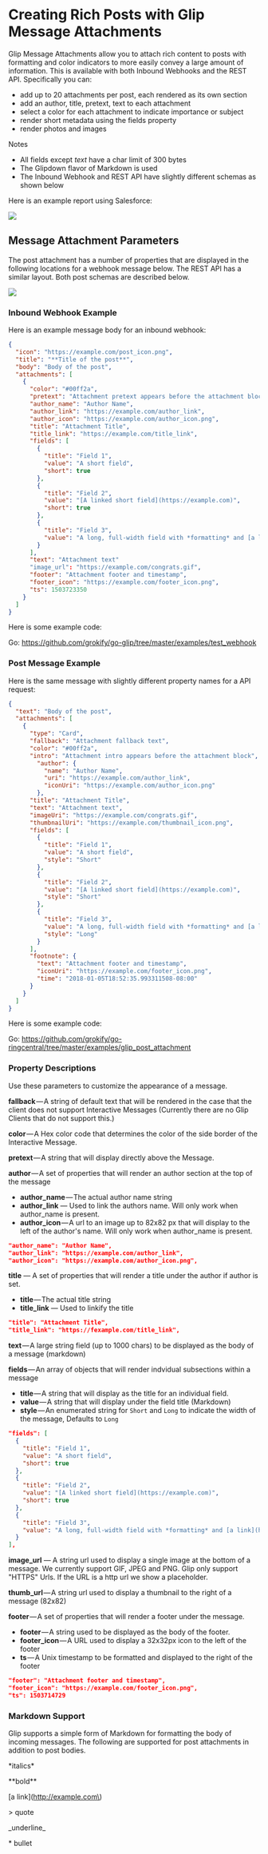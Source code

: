 # Creating Rich Posts with Glip Message Attachments

Glip Message Attachments allow you to attach rich content to posts with formatting and color indicators to more easily convey a large amount of information. This is available with both Inbound Webhooks and the REST API. Specifically you can:

* add up to 20 attachments per post, each rendered as its own section
* add an author, title, pretext, text to each attachment
* select a color for each attachment to indicate importance or subject
* render short metadata using the fields property
* render photos and images

Notes

* All fields except *text* have a char limit of 300 bytes
* The Glipdown flavor of Markdown is used
* The Inbound Webhook and REST API have slightly different schemas as shown below

Here is an example report using Salesforce:

<img src="../../img/glip_post_attachment_salesforce.png" class="img-fluid">

## Message Attachment Parameters

The post attachment has a number of properties that are displayed in the following locations for a webhook message below. The REST API has a similar layout. Both post schemas are described below.

<img src="../../img/glip_post_attachment_demo.png" class="img-fluid">

### Inbound Webhook Example

Here is an example message body for an inbound webhook:

```json
{
  "icon": "https://example.com/post_icon.png",
  "title": "**Title of the post**",
  "body": "Body of the post",
  "attachments": [
    {
      "color": "#00ff2a",
      "pretext": "Attachment pretext appears before the attachment block",
      "author_name": "Author Name",
      "author_link": "https://example.com/author_link",
      "author_icon": "https://example.com/author_icon.png",
      "title": "Attachment Title",
      "title_link": "https://example.com/title_link",
      "fields": [
        {
          "title": "Field 1",
          "value": "A short field",
          "short": true
        },
        {
          "title": "Field 2",
          "value": "[A linked short field](https://example.com)",
          "short": true
        },
        {
          "title": "Field 3",
          "value": "A long, full-width field with *formatting* and [a link](https://example.com)"
        }
      ],
      "text": "Attachment text"
      "image_url": "https://example.com/congrats.gif",
      "footer": "Attachment footer and timestamp",
      "footer_icon": "https://example.com/footer_icon.png",
      "ts": 1503723350
    }
  ]
}
```

Here is some example code:

Go: https://github.com/grokify/go-glip/tree/master/examples/test_webhook

### Post Message Example

Here is the same message with slightly different property names for a API request:

```json
{
  "text": "Body of the post",
  "attachments": [
    {
      "type": "Card",
      "fallback": "Attachment fallback text",
      "color": "#00ff2a",
      "intro": "Attachment intro appears before the attachment block",
        "author": {
          "name": "Author Name",
          "uri": "https://example.com/author_link",
          "iconUri": "https://example.com/author_icon.png"
        },
      "title": "Attachment Title",
      "text": "Attachment text",
      "imageUri": "https://example.com/congrats.gif",
      "thumbnailUri": "https://example.com/thumbnail_icon.png",
      "fields": [
        {
          "title": "Field 1",
          "value": "A short field",
          "style": "Short"
        },
        {
          "title": "Field 2",
          "value": "[A linked short field](https://example.com)",
          "style": "Short"
        },
        {
          "title": "Field 3",
          "value": "A long, full-width field with *formatting* and [a link](https://example.com)",
          "style": "Long"
        }
      ],
      "footnote": {
        "text": "Attachment footer and timestamp",
        "iconUri": "https://example.com/footer_icon.png",
        "time": "2018-01-05T18:52:35.993311508-08:00"
      }
    }
  ]
}
```

Here is some example code:

Go: https://github.com/grokify/go-ringcentral/tree/master/examples/glip_post_attachment

### Property Descriptions

Use these parameters to customize the appearance of a message.

**fallback** — A string of default text that will be rendered in the case that the client does not support Interactive Messages (Currently there are no Glip Clients that do not support this.)

**color** — A Hex color code that determines the color of the side border of the Interactive Message.

**pretext** — A string that will display directly above the Message.

**author** — A set of properties that will render an author section at the top of the message

* **author_name** — The actual author name string
* **author_link** — Used to link the authors name. Will only work when author_name is present.
* **author_icon** — A url to an image up to 82x82 px that will display to the left of the author's name. Will only work when author_name is present.

```json
"author_name": "Author Name",
"author_link": "https://example.com/author_link",
"author_icon": "https://example.com/author_icon.png",
```

**title** — A set of properties that will render a title under the author if author is set.

* **title** — The actual title string
* **title_link** — Used to linkify the title

```json
"title": "Attachment Title",
"title_link": "https://fexample.com/title_link",
```

**text** — A large string field (up to 1000 chars) to be displayed as the body of a message (markdown)

**fields** — An array of objects that will render indvidual subsections within a message

* **title** — A string that will display as the title for an individual field.
* **value** — A string that will display under the field title (Markdown)
* **style** — An enumerated string for `Short` and `Long` to indicate the width of the message, Defaults to `Long`

```json
"fields": [
  {
    "title": "Field 1",
    "value": "A short field",
    "short": true
  },
  {
    "title": "Field 2",
    "value": "[A linked short field](https://example.com)",
    "short": true
  },
  {
    "title": "Field 3",
    "value": "A long, full-width field with *formatting* and [a link](https://example.com)"
  }
],
```

**image_url** — A string url used to display a single image at the bottom of a message. We currently support GIF, JPEG and PNG. Glip only support "HTTPS" Urls. If the URL is a http url we show a placeholder.

**thumb_url** — A string url used to display a thumbnail to the right of a message (82x82)

**footer** — A set of properties that will render a footer under the message.

* **footer** — A string used to be displayed as the body of the footer.
* **footer_icon** — A URL used to display a 32x32px icon to the left of the footer
* **ts** — A Unix timestamp to be formatted and displayed to the right of the footer

```json
"footer": "Attachment footer and timestamp",
"footer_icon": "https://example.com/footer_icon.png",
"ts": 1503714729
```

### Markdown Support

Glip supports a simple form of Markdown for formatting the body of incoming messages. The following are supported for post attachments in addition to post bodies.

\*italics\*

\*\*bold\*\*

\[a link\]\(http://example.com\)

\> quote

\_underline\_

\* bullet